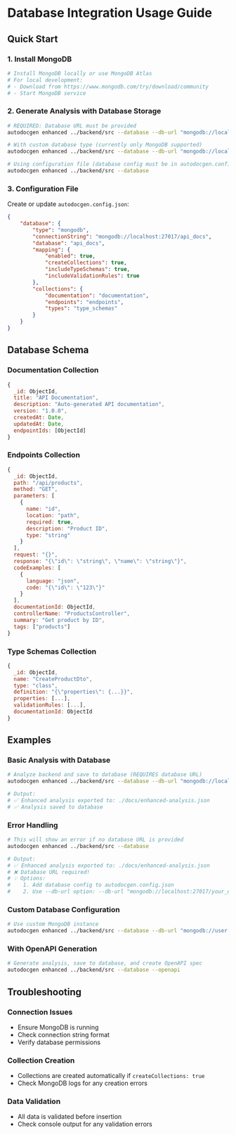 # Database Integration Usage Guide

## Quick Start

### 1. Install MongoDB

```bash
# Install MongoDB locally or use MongoDB Atlas
# For local development:
# - Download from https://www.mongodb.com/try/download/community
# - Start MongoDB service
```

### 2. Generate Analysis with Database Storage

```bash
# REQUIRED: Database URL must be provided
autodocgen enhanced ../backend/src --database --db-url "mongodb://localhost:27017/my_api_docs"

# With custom database type (currently only MongoDB supported)
autodocgen enhanced ../backend/src --database --db-url "mongodb://localhost:27017/my_api_docs" --db-type mongodb

# Using configuration file (database config must be in autodocgen.config.json)
autodocgen enhanced ../backend/src --database
```

### 3. Configuration File

Create or update `autodocgen.config.json`:

```json
{
    "database": {
        "type": "mongodb",
        "connectionString": "mongodb://localhost:27017/api_docs",
        "database": "api_docs",
        "mapping": {
            "enabled": true,
            "createCollections": true,
            "includeTypeSchemas": true,
            "includeValidationRules": true
        },
        "collections": {
            "documentation": "documentation",
            "endpoints": "endpoints",
            "types": "type_schemas"
        }
    }
}
```

## Database Schema

### Documentation Collection

```javascript
{
  _id: ObjectId,
  title: "API Documentation",
  description: "Auto-generated API documentation",
  version: "1.0.0",
  createdAt: Date,
  updatedAt: Date,
  endpointIds: [ObjectId]
}
```

### Endpoints Collection

```javascript
{
  _id: ObjectId,
  path: "/api/products",
  method: "GET",
  parameters: [
    {
      name: "id",
      location: "path",
      required: true,
      description: "Product ID",
      type: "string"
    }
  ],
  request: "{}",
  response: "{\"id\": \"string\", \"name\": \"string\"}",
  codeExamples: [
    {
      language: "json",
      code: "{\"id\": \"123\"}"
    }
  ],
  documentationId: ObjectId,
  controllerName: "ProductsController",
  summary: "Get product by ID",
  tags: ["products"]
}
```

### Type Schemas Collection

```javascript
{
  _id: ObjectId,
  name: "CreateProductDto",
  type: "class",
  definition: "{\"properties\": {...}}",
  properties: [...],
  validationRules: [...],
  documentationId: ObjectId
}
```

## Examples

### Basic Analysis with Database

```bash
# Analyze backend and save to database (REQUIRES database URL)
autodocgen enhanced ../backend/src --database --db-url "mongodb://localhost:27017/my_docs"

# Output:
# ✅ Enhanced analysis exported to: ./docs/enhanced-analysis.json
# ✅ Analysis saved to database
```

### Error Handling

```bash
# This will show an error if no database URL is provided
autodocgen enhanced ../backend/src --database

# Output:
# ✅ Enhanced analysis exported to: ./docs/enhanced-analysis.json
# ❌ Database URL required!
# 💡 Options:
#    1. Add database config to autodocgen.config.json
#    2. Use --db-url option: --db-url "mongodb://localhost:27017/your_db"
```

### Custom Database Configuration

```bash
# Use custom MongoDB instance
autodocgen enhanced ../backend/src --database --db-url "mongodb://user:pass@localhost:27017/my_docs"
```

### With OpenAPI Generation

```bash
# Generate analysis, save to database, and create OpenAPI spec
autodocgen enhanced ../backend/src --database --openapi
```

## Troubleshooting

### Connection Issues

-   Ensure MongoDB is running
-   Check connection string format
-   Verify database permissions

### Collection Creation

-   Collections are created automatically if `createCollections: true`
-   Check MongoDB logs for any creation errors

### Data Validation

-   All data is validated before insertion
-   Check console output for any validation errors
